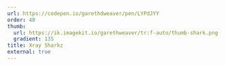 ```yaml
---
url: https://codepen.io/garethdweaver/pen/LYPdJYY
order: 40
thumb:
  url: https://ik.imagekit.io/garethweaver/tr:f-auto/thumb-shark.png
  gradient: 135
title: Xray Sharkz
external: true
---
```


